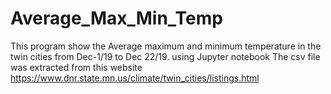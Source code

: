 # Average_Max_Min_Temp
This  program show the Average maximum and minimum temperature in the twin cities from Dec-1/19 to Dec 22/19.
using Jupyter notebook
The csv file was extracted from this website https://www.dnr.state.mn.us/climate/twin_cities/listings.html
